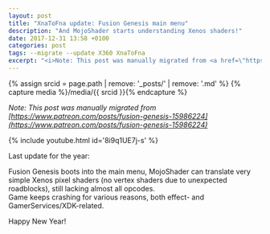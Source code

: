 ```yaml
---
layout: post
title: "XnaToFna update: Fusion Genesis main menu"
description: "And MojoShader starts understanding Xenos shaders!"
date: 2017-12-31 13:58 +0100
categories: post
tags: --migrate --update X360 XnaToFna
excerpt: "<i>Note: This post was manually migrated from <a href=\"https://www.patreon.com/posts/fusion-genesis-15986224\">https://www.patreon.com/posts/fusion-genesis-15986224</a></i><br><br><i>[YouTube video]</i>"
---
```

{% assign srcid = page.path | remove: '_posts/' | remove: '.md' %}
{% capture media %}/media/{{ srcid }}{% endcapture %}

*Note: This post was manually migrated from [https://www.patreon.com/posts/fusion-genesis-15986224](https://www.patreon.com/posts/fusion-genesis-15986224)*

<!-- MORE -->

{% include youtube.html id='8i9q1UE7j-s' %}

Last update for the year:

Fusion Genesis boots into the main menu, MojoShader can translate very simple Xenos pixel shaders (no vertex shaders due to unexpected roadblocks), still lacking almost all opcodes.  
Game keeps crashing for various reasons, both effect- and GamerServices/XDK-related.

Happy New Year!
